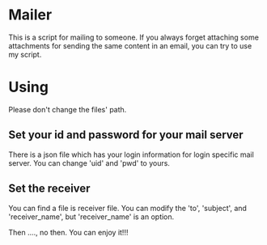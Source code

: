 # Mailer
This is a script for mailing to someone. If you always forget attaching some attachments for sending the same content in an email, you can try to use my script.

# Using
Please don't change the files' path.

## Set your id and password for your mail server
There is a json file which has your login information for login specific mail server.
You can change 'uid' and 'pwd' to yours.

## Set the receiver
You can find a file is receiver file. You can modify the 'to', 'subject', and 'receiver_name', but 'receiver_name' is an option.


Then ...., no then. You can enjoy it!!!